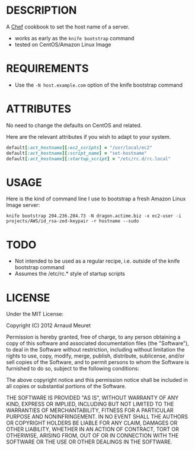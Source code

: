 DESCRIPTION
===========
  A [Chef](http://wiki.opscode.com/display/chef/Home) cookbook to set the host name of a server.
  
  * works as early as the `knife bootstrap` command
  * tested on CentOS/Amazon Linux Image
  
REQUIREMENTS
============
  
  * Use the `-N host.example.com` option of the knife bootstrap command

ATTRIBUTES
==========
  
  No need to change the defaults on CentOS and related.
  
  Here are the relevant attributes if you wish to adapt to your system.
  
  ```ruby
  default[:act_hostname][:ec2_scripts] = "/usr/local/ec2"
  default[:act_hostname][:script_name] = "set-hostname"
  default[:act_hostname][:startup_script] = "/etc/rc.d/rc.local"
  ```


USAGE
=====
  
  Here is the kind of command line I use to bootstrap a fresh Amazon Linux Image server:
  
  ```
  knife bootstrap 204.236.204.73 -N dragon.actime.biz -x ec2-user -i projects/AWS/id_rsa-zed-keypair -r hostname --sudo
  ```

TODO
====
  
  * Not intended to be used as a regular recipe, i.e. outside of the knife bootstrap command
  * Assumes the /etc/rc.* style of startup scripts
    
  
 LICENSE
 =======

  Under the MIT License:
  
Copyright (C) 2012 Arnaud Meuret

Permission is hereby granted, free of charge, to any person obtaining a copy of
this software and associated documentation files (the "Software"), to deal in
the Software without restriction, including without limitation the rights to
use, copy, modify, merge, publish, distribute, sublicense, and/or sell copies
of the Software, and to permit persons to whom the Software is furnished to do
so, subject to the following conditions:

The above copyright notice and this permission notice shall be included in all
copies or substantial portions of the Software.

THE SOFTWARE IS PROVIDED "AS IS", WITHOUT WARRANTY OF ANY KIND, EXPRESS OR
IMPLIED, INCLUDING BUT NOT LIMITED TO THE WARRANTIES OF MERCHANTABILITY,
FITNESS FOR A PARTICULAR PURPOSE AND NONINFRINGEMENT. IN NO EVENT SHALL THE
AUTHORS OR COPYRIGHT HOLDERS BE LIABLE FOR ANY CLAIM, DAMAGES OR OTHER
LIABILITY, WHETHER IN AN ACTION OF CONTRACT, TORT OR OTHERWISE, ARISING FROM,
OUT OF OR IN CONNECTION WITH THE SOFTWARE OR THE USE OR OTHER DEALINGS IN THE
SOFTWARE.
